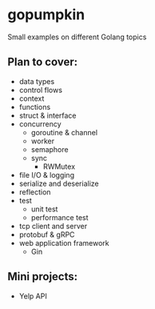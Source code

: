 
# gopumpkin
Small examples on different Golang topics

## Plan to cover:
- data types
- control flows
- context
- functions
- struct & interface
- concurrency
    - goroutine & channel
    - worker
    - semaphore
    - sync
        - RWMutex
- file I/O & logging
- serialize and deserialize
- reflection
- test
  * unit test
  * performance test
- tcp client and server
- protobuf & gRPC
- web application framework
  * Gin

## Mini projects:
- Yelp API